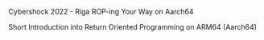 Cybershock 2022 - Riga
ROP-ing Your Way on Aarch64

Short Introduction into Return Oriented Programming on ARM64 (Aarch64)
